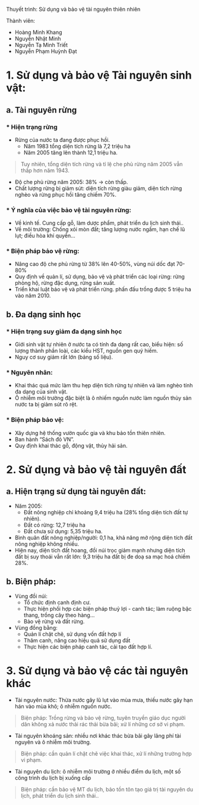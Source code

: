 Thuyết trình: Sử dụng và bảo vệ tài nguyên thiên nhiên

Thành viên:
- Hoàng Minh Khang
- Nguyễn Nhật Minh
- Nguyễn Tạ Minh Triết
- Nguyễn Phạm Huỳnh Đạt

# 1. Sử dụng và bảo vệ Tài nguyên sinh vật:
## a. Tài nguyên rừng
### * Hiện trạng rừng
- Rừng của nước ta đang được phục hồi.
  + Năm 1983 tổng diện tích rừng là 7,2 triệu ha
  + Năm 2005 tăng lên thành 12,1 triệu ha.
> Tuy nhiên, tổng diện tích rừng và tỉ lệ che phủ rừng năm 2005 vẫn thấp hơn năm 1943.
- Độ che phủ rừng năm 2005: 38% → còn thấp.
- Chất lượng rừng bị giảm sút: diện tích rừng giàu giảm, diện tích rừng nghèo và rừng phục hồi tăng chiếm 70%.
### * Ý nghĩa của việc bảo vệ tài nguyên rừng:
- Về kinh tế. Cung cấp gỗ, làm dược phẩm, phát triển du lịch sinh thái..
- Về môi trường: Chống xói mòn đất; tăng lượng nước ngầm, hạn chế lũ lụt; điều hòa khí quyển...
### * Biện pháp bảo vệ rừng:
- Nâng cao độ che phủ rừng từ 38% lên 40-50%, vùng núi dốc đạt 70-80%
- Quy định về quản lí, sử dụng, bảo vệ và phát triển các loại rừng: rừng phòng hộ, rừng đặc dụng, rừng sản xuất.
- Triển khai luật bảo vệ và phát triển rừng. phấn đấu trồng được 5 triệu ha vào năm 2010.
## b. Đa dạng sinh học
### * Hiện trạng suy giảm đa dạng sinh học
- Giới sinh vật tự nhiên ở nước ta có tính đa dạng rất cao, biểu hiện: số lượng thành phần loài, các kiểu HST, nguồn gen quý hiếm.
- Nguy cơ suy giảm rất lớn (bảng số liệu).
### * Nguyên nhân:
- Khai thác quá mức làm thu hẹp diện tích rừng tự nhiên và làm nghèo tính đa dạng của sinh vật.
- Ô nhiễm môi trường đặc biệt là ô nhiếm nguồn nước làm nguồn thủy sản nước ta bị giảm sút rõ rệt.
### * Biện pháp bảo vệ:
- Xây dựng hệ thống vườn quốc gia và khu bảo tồn thiên nhiên.
- Ban hành “Sách đỏ VN”.
- Quy định khai thác gỗ, động vật, thủy hải sản.
# 2. Sử dụng và bảo vệ tài nguyên đất
## a. Hiện trạng sử dụng tài nguyên đất:
- Năm 2005:
  + Đất nông nghiệp chỉ khoảng 9,4 triệu ha (28% tổng diện tích đất tự nhiên).
  + Đất có rừng: 12,7 triệu ha
  + Đất chưa sử dụng: 5,35 triệu ha.
- Bình quân đất nông nghiệp/người: 0,1 ha, khả năng mở rộng diện tích đất nông nghiệp không nhiều.
- Hiện nay, diện tích đất hoang, đồi núi trọc giảm mạnh nhưng diện tích đất bị suy thoái vẫn rất lớn: 9,3 triệu ha đất bị đe doạ sa mạc hoá chiếm 28%.
## b. Biện pháp:
- Vùng đồi núi:
  + Tổ chức định canh định cư.
  + Thực hiện phối hợp các biện pháp thuỷ lợi - canh tác; làm ruộng bậc thang, trồng cây theo hàng…
  + Bảo vệ rừng và đất rừng.
- Vùng đồng bằng:
  + Quản lí chặt chẽ, sử dụng vốn đất hợp lí
  + Thâm canh, nâng cao hiệu quả sử dụng đất
  + Thực hiện các biện pháp canh tác, cải tạo đất hợp lí.
# 3. Sử dụng và bảo vệ các tài nguyên khác
- Tài nguyên nước: Thừa nước gây lũ lụt vào mùa mưa, thiếu nước gây hạn hán vào mùa khô; ô nhiễm nguồn nước.
> Biện pháp: Trồng rừng và bảo vệ rừng, tuyên truyền giáo dục người dân không xả nước thải rác thải bừa bãi; xử lí những cơ sở vi phạm.
- Tài nguyên khoáng sản: nhiều nơi khác thác bừa bãi gây lãng phí tài nguyên và ô nhiễm môi trường.
> Biện pháp: cần quản lí chặt chẽ việc khai thác, xử lí những trường hợp vi phạm.
- Tài nguyên du lịch: ô nhiễm môi trường ở nhiều điểm du lịch, một số công trình du lịch bị xuống cấp
> Biện pháp: cần bảo vệ MT du lịch, bảo tồn tôn tạo giá trị tài nguyên du lịch, phát triển du lịch sinh thái..
